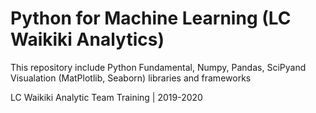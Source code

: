 # Python for Machine Learning (LC Waikiki Analytics)

This repository include Python Fundamental, Numpy, Pandas, SciPyand Visualation (MatPlotlib, Seaborn) libraries and frameworks

LC Waikiki Analytic Team Training |  2019-2020
